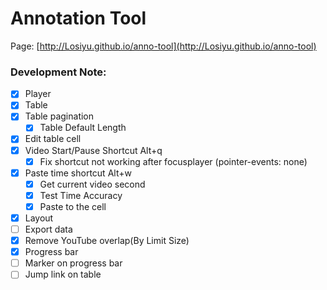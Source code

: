 # Annotation Tool

Page: [http://Losiyu.github.io/anno-tool](http://Losiyu.github.io/anno-tool)


### Development Note:
- [x] Player
- [x] Table
- [x] Table pagination
  - [x] Table Default Length
- [x] Edit table cell
- [x] Video Start/Pause Shortcut Alt+q
  - [x] Fix shortcut not working after focusplayer (pointer-events: none)
- [x] Paste time shortcut Alt+w
  - [x] Get current video second
  - [x] Test Time Accuracy
  - [x] Paste to the cell
- [x] Layout
- [ ] Export data
- [x] Remove YouTube overlap(By Limit Size)
- [x] Progress bar
- [ ] Marker on progress bar
- [ ] Jump link on table